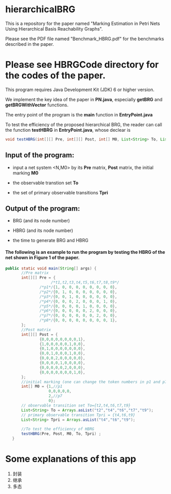 # hierarchicalBRG

This is a repository for the paper named "Marking Estimation in Petri Nets Using Hierarchical Basis
Reachability Graphs".


Please see the PDF file named "Benchmark_HBRG.pdf" for the benchmarks described in the paper.

<h1>Please see HBRGCode directory for the codes of the paper.</h1>  

This program requires Java Development Kit (JDK) 6 or higher version.

We implement the key idea of the paper in <B>PN.java</B>, especially <B>getBRG</B> and <B>getBRGWithVector</B> functions.

The entry point of the program is the <B>main</B> function in <B>EntryPoint.java</B>

To test the efficiency of the proposed hierarchical BRG, the reader can call the function <B>testHBRG</B> in <B>EntryPoint.java</B>, whose declear is

```java
void testHBRG(int[][] Pre, int[][] Post, int[] M0, List<String> To, List<String> Tpri)
```

  ## Input of the program:
  * input a net system <N,M0> by its <B>Pre</B> matrix, <B>Post</B> matrix, the initial marking <B>M0</B>
  - the observable transtion set <B>To</B>
  * the set of primary observable transitions <B>Tpri</B>
  
 ## Output of the program:
 * BRG (and its node number)
 - HBRG (and its node number)
 * the time to generate BRG and HBRG
 
 #### The following is an example to run the program by testing the HBRG of the net shown in Figure 1 of the paper.
 ```java
public static void main(String[] args) {
		//Pre matrix
		int[][] Pre = {
				     /*t1,t2,t3,t4,t5,t6,t7,t8,t9*/
				/*p1*/{1, 0, 0, 0, 0, 0, 0, 0, 0},
				/*p2*/{0, 1, 0, 0, 0, 0, 0, 0, 0},
				/*p3*/{0, 0, 1, 0, 0, 0, 0, 0, 0},
				/*p4*/{0, 0, 0, 2, 0, 0, 0, 1, 0},
				/*p5*/{0, 0, 0, 0, 1, 0, 0, 0, 0},
				/*p6*/{0, 0, 0, 0, 0, 2, 0, 0, 0},
				/*p7*/{0, 0, 0, 0, 0, 0, 2, 0, 0},
				/*p8*/{0, 0, 0, 0, 0, 0, 0, 0, 1},
		};
		//Post matrix
		int[][] Post = {
				{0,0,0,0,0,0,0,0,1},
				{1,0,0,0,0,0,1,0,0},
				{0,1,0,0,0,0,0,0,0},
				{0,0,1,0,0,0,1,0,0},
				{0,0,0,2,0,0,0,0,0},
				{0,0,0,0,1,0,0,0,0},
				{0,0,0,0,0,2,0,0,0},
				{0,0,0,0,0,0,0,1,0},
		};
		//initial marking (one can change the token numbers in p1 and p7)
		int[] M0 = {1,//p1
		            0,0,0,0,0,
		            2,//p7
		            0};
		// observable transition set To={t2,t4,t6,t7,t9}
		List<String> To = Arrays.asList("t2","t4","t6","t7","t9");
		// primary observable transition Tpri = {t4,t6,t9}
		List<String> Tpri = Arrays.asList("t4","t6","t9");
		
		//To test the efficiency of HBRG
		testHBRG(Pre, Post, M0, To, Tpri) ;
	}
```
 # Some explanations of this app
1. 封装
2. 继承
3. 多态
